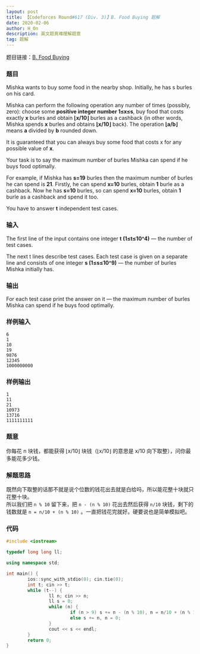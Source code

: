 ```yaml
---
layout: post
title: 【Codeforces Round#617 (Div. 3)】B. Food Buying 题解
date: 2020-02-06
author: H_On
description: 英文题真难理解题意
tag: 题解
---
```


题目链接：[B. Food Buying](https://codeforces.com/contest/1296/problem/B)

### 题目
Mishka wants to buy some food in the nearby shop. Initially, he has s burles on his card.

Mishka can perform the following operation any number of times (possibly, zero): choose some **positive integer number 1≤x≤s**, buy food that costs exactly **x** burles and obtain **⌊x/10⌋** burles as a cashback (in other words, Mishka spends **x** burles and obtains **⌊x/10⌋** back). The operation **⌊a/b⌋** means **a** divided by **b** rounded down.

It is guaranteed that you can always buy some food that costs x for any possible value of **x**.

Your task is to say the maximum number of burles Mishka can spend if he buys food optimally.

For example, if Mishka has **s=19** burles then the maximum number of burles he can spend is **21**. Firstly, he can spend **x=10** burles, obtain **1** burle as a cashback. Now he has **s=10** burles, so can spend **x=10** burles, obtain **1** burle as a cashback and spend it too.

You have to answer **t** independent test cases.

### 输入
The first line of the input contains one integer **t (1≤t≤10^4)** — the number of test cases.

The next t lines describe test cases. Each test case is given on a separate line and consists of one integer **s (1≤s≤10^9)** — the number of burles Mishka initially has.

### 输出
For each test case print the answer on it — the maximum number of burles Mishka can spend if he buys food optimally.

### 样例输入
```
6
1
10
19
9876
12345
1000000000
```

### 样例输出
```
1
11
21
10973
13716
1111111111
```

### 题意
你每花 n 块钱，都能获得 ⌊x/10⌋ 块钱（⌊x/10⌋ 的意思是 x/10 向下取整），问你最多能花多少钱。

### 解题思路
既然向下取整的话那不就是说个位数的钱花出去就是白给吗，所以能花整十块就只花整十块。<br>
所以我们把 `n % 10` 留下来，把 `n - (n % 10)` 花出去然后获得 `n/10` 块钱，剩下的钱数就是 `n = n/10 + (n % 10)` 。一直把钱花完就好。硬要说也是简单模拟吧。

### 代码
```c++
#include <iostream>

typedef long long ll;

using namespace std;

int main() {
        ios::sync_with_stdio(0); cin.tie(0);
        int t; cin >> t;
        while (t--) {
                ll n; cin >> n;
                ll s = 0;
                while (n) {
                        if (n > 9) s += n - (n % 10), n = n/10 + (n % 10);
                        else s += n, n = 0;
                }
                cout << s << endl;
        }
        return 0;
}
```
